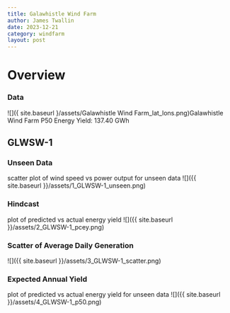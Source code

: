 ```yaml
---
title: Galawhistle Wind Farm
author: James Twallin
date: 2023-12-21
category: windfarm
layout: post
---
```

# Overview

### Data

![]({ site.baseurl }/assets/Galawhistle Wind Farm_lat_lons.png)Galawhistle Wind Farm P50 Energy Yield: 137.40 GWh

GLWSW-1
-------------
### Unseen Data 
scatter plot of wind speed vs power output for unseen data
![]({{ site.baseurl }}/assets/1_GLWSW-1_unseen.png)
### Hindcast 
plot of predicted vs actual energy yield
![]({{ site.baseurl }}/assets/2_GLWSW-1_pcey.png)
### Scatter of Average Daily Generation 

![]({{ site.baseurl }}/assets/3_GLWSW-1_scatter.png)
### Expected Annual Yield 
plot of predicted vs actual energy yield for unseen data
![]({{ site.baseurl }}/assets/4_GLWSW-1_p50.png)


